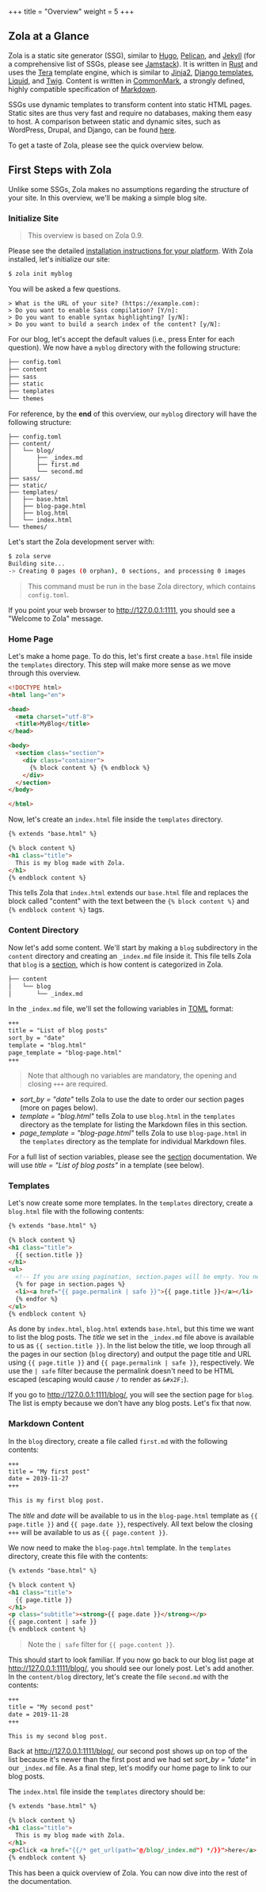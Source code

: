 +++
title = "Overview"
weight = 5
+++

## Zola at a Glance

Zola is a static site generator (SSG), similar to [Hugo](https://gohugo.io/), [Pelican](https://blog.getpelican.com/), and [Jekyll](https://jekyllrb.com/) (for a comprehensive list of SSGs, please see [Jamstack](https://jamstack.org/generators)). It is written in [Rust](https://www.rust-lang.org/) and uses the [Tera](https://tera.netlify.com/) template engine, which is similar to [Jinja2](https://jinja.palletsprojects.com/en/2.10.x/), [Django templates](https://docs.djangoproject.com/en/2.2/topics/templates/), [Liquid](https://shopify.github.io/liquid/), and [Twig](https://twig.symfony.com/). Content is written in [CommonMark](https://commonmark.org/), a strongly defined, highly compatible specification of [Markdown](https://www.markdownguide.org/).

SSGs use dynamic templates to transform content into static HTML pages. Static sites are thus very fast and require no databases, making them easy to host. A comparison between static and dynamic sites, such as WordPress, Drupal, and Django, can be found [here](https://dev.to/ashenmaster/static-vs-dynamic-sites-61f).

To get a taste of Zola, please see the quick overview below.

## First Steps with Zola

Unlike some SSGs, Zola makes no assumptions regarding the structure of your site. In this overview, we'll be making a simple blog site.

### Initialize Site

> This overview is based on Zola 0.9.

Please see the detailed [installation instructions for your platform](@/documentation/getting-started/installation.md). With Zola installed, let's initialize our site:

```bash
$ zola init myblog
```

You will be asked a few questions.

```
> What is the URL of your site? (https://example.com):
> Do you want to enable Sass compilation? [Y/n]:
> Do you want to enable syntax highlighting? [y/N]:
> Do you want to build a search index of the content? [y/N]:
```

 For our blog, let's accept the default values (i.e., press Enter for each question). We now have a `myblog` directory with the following structure:

```bash
├── config.toml
├── content
├── sass
├── static
├── templates
└── themes
```

For reference, by the **end** of this overview, our `myblog` directory will have the following structure:

```
├── config.toml
├── content/
│   └── blog/
│       ├── _index.md
│       ├── first.md
│       └── second.md
├── sass/
├── static/
├── templates/
│   ├── base.html
│   ├── blog-page.html
│   ├── blog.html
│   └── index.html
└── themes/
```

Let's start the Zola development server with:

```bash
$ zola serve
Building site...
-> Creating 0 pages (0 orphan), 0 sections, and processing 0 images
```

> This command must be run in the base Zola directory, which contains `config.toml`.

If you point your web browser to <http://127.0.0.1:1111>, you should see a "Welcome to Zola" message.

### Home Page

Let's make a home page. To do this, let's first create a `base.html` file inside the `templates` directory. This step will make more sense as we move through this overview.

```html
<!DOCTYPE html>
<html lang="en">

<head>
  <meta charset="utf-8">
  <title>MyBlog</title>
</head>

<body>
  <section class="section">
    <div class="container">
      {% block content %} {% endblock %}
    </div>
  </section>
</body>

</html>
```  

Now, let's create an `index.html` file inside the `templates` directory.

```html
{% extends "base.html" %}

{% block content %}
<h1 class="title">
  This is my blog made with Zola.
</h1>
{% endblock content %}
```  

This tells Zola that `index.html` extends our `base.html` file and replaces the block called "content" with the text between the `{% block content %}` and `{% endblock content %}` tags.

### Content Directory

Now let's add some content. We'll start by making a `blog` subdirectory in the `content` directory and creating an `_index.md` file inside it. This file tells Zola that `blog` is a [section](@/documentation/content/section.md), which is how content is categorized in Zola.

```bash
├── content
│   └── blog
│       └── _index.md
```

In the `_index.md` file, we'll set the following variables in [TOML](https://github.com/toml-lang/toml) format:

```md
+++
title = "List of blog posts"
sort_by = "date"
template = "blog.html"
page_template = "blog-page.html"
+++
```

> Note that although no variables are mandatory, the opening and closing `+++` are required.

* *sort_by = "date"* tells Zola to use the date to order our section pages (more on pages below). 
* *template = "blog.html"* tells Zola to use `blog.html` in the `templates` directory as the template for listing the Markdown files in this section. 
* *page_template = "blog-page.html"* tells Zola to use `blog-page.html` in the `templates` directory as the template for individual Markdown files. 

For a full list of section variables, please see the [section](@/documentation/content/section.md) documentation. We will use *title = "List of blog posts"* in a template (see below).

### Templates

Let's now create some more templates. In the `templates` directory, create a `blog.html` file with the following contents:

```html
{% extends "base.html" %}

{% block content %}
<h1 class="title">
  {{ section.title }}
</h1>
<ul>
  <!-- If you are using pagination, section.pages will be empty. You need to use the paginator object -->  
  {% for page in section.pages %}
  <li><a href="{{ page.permalink | safe }}">{{ page.title }}</a></li>
  {% endfor %}
</ul>
{% endblock content %}
```

As done by `index.html`, `blog.html` extends `base.html`, but this time we want to list the blog posts. The *title* we set in the `_index.md` file above is available to us as `{{ section.title }}`. In the list below the title, we loop through all the pages in our section (`blog` directory) and output the page title and URL using `{{ page.title }}` and `{{ page.permalink | safe }}`, respectively. We use the `| safe` filter because the permalink doesn't need to be HTML escaped (escaping would cause `/` to render as `&#x2F;`).

If you go to <http://127.0.0.1:1111/blog/>, you will see the section page for `blog`. The list is empty because we don't have any blog posts. Let's fix that now.

### Markdown Content

In the `blog` directory, create a file called `first.md` with the following contents:

```md
+++
title = "My first post"
date = 2019-11-27
+++

This is my first blog post.
```

The *title* and *date* will be available to us in the `blog-page.html` template as `{{ page.title }}` and `{{ page.date }}`, respectively. All text below the closing `+++` will be available to us as `{{ page.content }}`.

We now need to make the `blog-page.html` template. In the `templates` directory, create this file with the contents:

```html
{% extends "base.html" %}

{% block content %}
<h1 class="title">
  {{ page.title }}
</h1>
<p class="subtitle"><strong>{{ page.date }}</strong></p>
{{ page.content | safe }}
{% endblock content %}
```

> Note the `| safe` filter for `{{ page.content }}`.

This should start to look familiar. If you now go back to our blog list page at <http://127.0.0.1:1111/blog/>, you should see our lonely post. Let's add another. In the `content/blog` directory, let's create the file `second.md` with the contents:

```md
+++
title = "My second post"
date = 2019-11-28
+++

This is my second blog post.
```

Back at <http://127.0.0.1:1111/blog/>, our second post shows up on top of the list because it's newer than the first post and we had set *sort_by = "date"* in our `_index.md` file. As a final step, let's modify our home page to link to our blog posts.

The `index.html` file inside the `templates` directory should be:

```html
{% extends "base.html" %}

{% block content %}
<h1 class="title">
  This is my blog made with Zola.
</h1>
<p>Click <a href="{{/* get_url(path="@/blog/_index.md") */}}">here</a> to see my posts.</p>
{% endblock content %}
```  

This has been a quick overview of Zola. You can now dive into the rest of the documentation.

